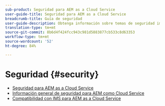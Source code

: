 ```yaml
---
sub-product: Seguridad para AEM as a Cloud Service
user-guide-title: Seguridad para AEM as a Cloud Service
breadcrumb-title: Guía de seguridad
user-guide-description: Obtenga información sobre temas de seguridad importantes relacionados con Experience Manager as a Cloud Service.
translation-type: tm+mt
source-git-commit: 8b6d4f424fcc943c981d5883877cb533c8d63353
workflow-type: tm+mt
source-wordcount: '52'
ht-degree: 84%

---
```



# Seguridad {#security}

+ [Seguridad para AEM as a Cloud Service](/help/security/home.md)
+ [Información general de seguridad para AEM como Cloud Service](/help/security/cloud-service-security-overview.md)
+ [Compatibilidad con IMS para AEM as a Cloud Service](ims-support.md)
